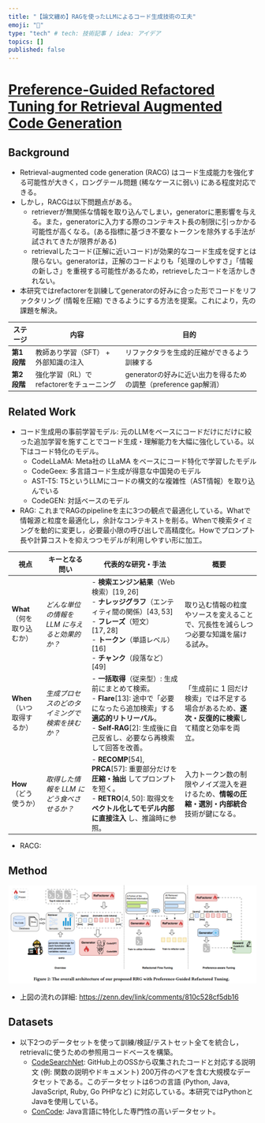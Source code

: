 ```yaml
---
title: "【論文纏め】RAGを使ったLLMによるコード生成技術の工夫"
emoji: "🐷"
type: "tech" # tech: 技術記事 / idea: アイデア
topics: []
published: false
---
```


# [Preference-Guided Refactored Tuning for Retrieval Augmented Code Generation](https://arxiv.org/abs/2409.15895)

## **Background**
- Retrieval-augmented code generation (RACG) はコード生成能力を強化する可能性が大きく，ロングテール問題 (稀なケースに弱い) にある程度対応できる。
- しかし，RACGは以下問題点がある。
  - retrieverが無関係な情報を取り込んでしまい，generatorに悪影響を与える。また，generatorに入力する際のコンテキスト長の制限に引っかかる可能性が高くなる。(ある指標に基づき不要なトークンを除外する手法が試されてきたが限界がある)
  - retrievalしたコード(正解に近いコード)が効果的なコード生成を促すとは限らない。generatorは，正解のコードよりも「処理のしやすさ」「情報の新しさ」を重視する可能性があるため，retrieveしたコードを活かしきれない。
- 本研究ではrefactorerを訓練してgeneratorの好みに合った形でコードをリファクタリング (情報を圧縮) できるようにする方法を提案。これにより，先の課題を解決。

| ステージ | 内容 | 目的 |
|----------|------|------|
| **第1段階** | 教師あり学習（SFT） + 外部知識の注入 | リファクタラを生成的圧縮ができるよう訓練する |
| **第2段階** | 強化学習（RL）でrefactorerをチューニング | generatorの好みに近い出力を得るための調整（preference gap解消） |

## **Related Work**
- コード生成用の事前学習モデル: 元のLLMをベースにコードだけにだけに絞った追加学習を施すことでコード生成・理解能力を大幅に強化している。以下はコード特化のモデル。
  - CodeLLaMA: Meta社の LLaMA をベースにコード特化で学習したモデル
  - CodeGeex: 多言語コード生成が得意な中国発のモデル
  - AST-T5: T5というLLMにコードの構文的な複雑性（AST情報）を取り込んでいる
  - CodeGEN: 対話ベースのモデル
- RAG: これまでRAGのpipelineを主に3つの観点で最適化している。Whatで情報源と粒度を最適化し，余計なコンテキストを削る。Whenで検索タイミングを動的に変更し，必要最小限の呼び出しで高精度化。Howでプロンプト長や計算コストを抑えつつモデルが利用しやすい形に加工。

| 視点 | キーとなる問い | 代表的な研究・手法 | 概要 |
|------|---------------|--------------------|------|
| **What**<br>（何を取り込むか） | *どんな単位の情報を LLM に与えると効果的か？* | - **検索エンジン結果**（Web 検索）[19, 26]<br>- **ナレッジグラフ**（エンティティ間の関係）[43, 53]<br>- **フレーズ**（短文）[17, 28]<br>- **トークン**（単語レベル）[16]<br>- **チャンク**（段落など）[49] | 取り込む情報の粒度やソースを変えることで、冗長性を減らしつつ必要な知識を届ける試み。 |
| **When**<br>（いつ取得するか） | *生成プロセスのどのタイミングで検索を挟むか？* | - **一括取得**（従来型）: 生成前にまとめて検索。<br>- **Flare**[13]: 途中で「必要になったら追加検索」する **適応的リトリーバル**。<br>- **Self‑RAG**[2]: 生成後に自己反省し、必要なら再検索して回答を改善。 | 「生成前に 1 回だけ検索」では不足する場合があるため、**逐次・反復的に検索**して精度と効率を両立。 |
| **How**<br>（どう使うか） | *取得した情報を LLM にどう食べさせるか？* | - **RECOMP**[54], **PRCA**[57]: 重要部分だけを **圧縮・抽出** してプロンプトを短く。<br>- **RETRO**[4, 50]: 取得文を **ベクトル化してモデル内部に直接注入** し、推論時に参照。 | 入力トークン数の制限やノイズ混入を避けるため、**情報の圧縮・選別・内部統合** 技術が鍵になる。 |

- RACG: 

## **Method**
![alt text](image-2.png)

- 上図の流れの詳細: https://zenn.dev/link/comments/810c528cf5db16


## **Datasets**
- 以下2つのデータセットを使って訓練/検証/テストセット全てを統合し，retrievalに使うための参照用コードベースを構築。
  - [CodeSearchNet](https://github.com/github/CodeSearchNet): GitHub上のOSSから収集されたコードと対応する説明文 (例: 関数の説明やドキュメント) 200万件のペアを含む大規模なデータセットである。このデータセットは6つの言語 (Python, Java, JavaScript, Ruby, Go PHPなど) に対応している。本研究ではPythonとJavaを使用している。
  - [ConCode](https://github.com/microsoft/CodeXGLUE/tree/ac74a62802a0dd159b3258c78a2df8ad36cdf2b9/Text-Code/text-to-code/dataset/concode): Java言語に特化した専門性の高いデータセット。